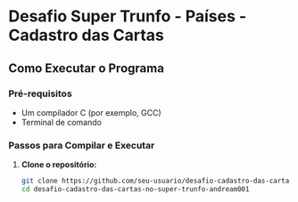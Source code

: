 # Desafio Super Trunfo - Países - Cadastro das Cartas

## Como Executar o Programa

### Pré-requisitos
- Um compilador C (por exemplo, GCC)
- Terminal de comando

### Passos para Compilar e Executar

1. **Clone o repositório:**
   ```sh
   git clone https://github.com/seu-usuario/desafio-cadastro-das-cartas-no-super-trunfo-andream001.git
   cd desafio-cadastro-das-cartas-no-super-trunfo-andream001
```

